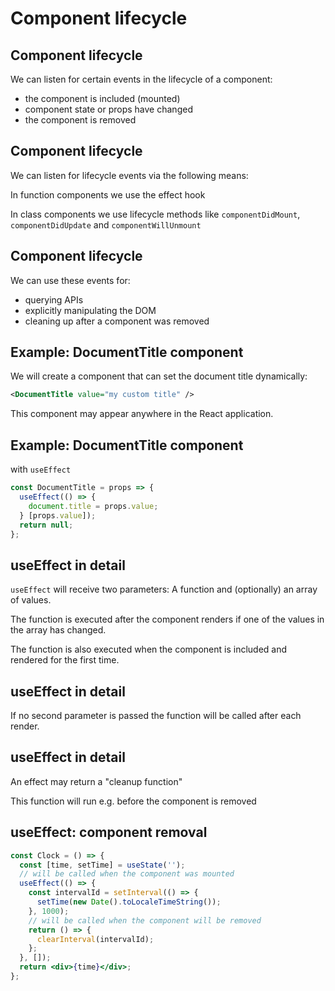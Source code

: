# Component lifecycle

## Component lifecycle

We can listen for certain events in the lifecycle of a component:

- the component is included (mounted)
- component state or props have changed
- the component is removed

## Component lifecycle

We can listen for lifecycle events via the following means:

In function components we use the effect hook

In class components we use lifecycle methods like `componentDidMount`, `componentDidUpdate` and `componentWillUnmount`

## Component lifecycle

We can use these events for:

- querying APIs
- explicitly manipulating the DOM
- cleaning up after a component was removed

## Example: DocumentTitle component

We will create a component that can set the document title dynamically:

```xml
<DocumentTitle value="my custom title" />
```

This component may appear anywhere in the React application.

## Example: DocumentTitle component

with `useEffect`

```jsx
const DocumentTitle = props => {
  useEffect(() => {
    document.title = props.value;
  } [props.value]);
  return null;
};
```

## useEffect in detail

`useEffect` will receive two parameters: A function and (optionally) an array of values.

The function is executed after the component renders if one of the values in the array has changed.

The function is also executed when the component is included and rendered for the first time.

## useEffect in detail

If no second parameter is passed the function will be called after each render.

## useEffect in detail

An effect may return a "cleanup function"

This function will run e.g. before the component is removed

## useEffect: component removal

```jsx
const Clock = () => {
  const [time, setTime] = useState('');
  // will be called when the component was mounted
  useEffect(() => {
    const intervalId = setInterval(() => {
      setTime(new Date().toLocaleTimeString());
    }, 1000);
    // will be called when the component will be removed
    return () => {
      clearInterval(intervalId);
    };
  }, []);
  return <div>{time}</div>;
};
```
